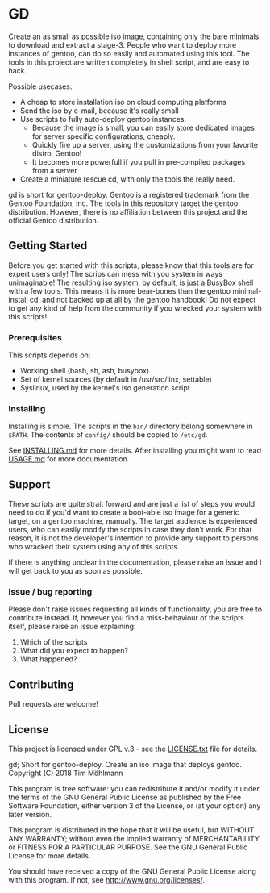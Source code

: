 # GD

Create an as small as possible iso image, containing only the bare minimals to download and extract a stage-3. People who want to deploy more instances of gentoo, can do so easily and automated using this tool. The tools in this project are written completely in shell script, and are easy to hack.

Possible usecases:
* A cheap to store installation iso on cloud computing platforms
* Send the iso by e-mail, because it's really small
* Use scripts to fully auto-deploy gentoo instances.
   * Because the image is small, you can easily store dedicated images for server specific configurations, cheaply.
   * Quickly fire up a server, using the customizations from your favorite distro, Gentoo!
   * It becomes more powerfull if you pull in pre-compiled packages from a server
* Create a miniature rescue cd, with only the tools the really need.

gd is short for gentoo-deploy. Gentoo is a registered trademark from the Gentoo Foundation, Inc. The tools in this repository target the gentoo distribution. However, there is no affiliation between this project and the official Gentoo distribution.

## Getting Started

Before you get started with this scripts, please know that this tools are for expert users only! The scrips can mess with you system in ways unimaginable! The resulting iso system, by default, is just a BusyBox shell with a few tools. This means it is more bear-bones than the gentoo minimal-install cd, and not backed up at all by the gentoo handbook! Do not expect to get any kind of help from the community if you wrecked your system with this scripts!

### Prerequisites

This scripts depends on:
* Working shell (bash, sh, ash, busybox)
* Set of kernel sources (by default in /usr/src/linx, settable)
* Syslinux, used by the kernel's iso generation script

### Installing

Installing is simple. The scripts in the `bin/` directory belong somewhere in `$PATH`. The contents of `config/` should be copied to `/etc/gd`.

See [INSTALLING.md](INSTALLING.md) for more details. After installing you might want to read [USAGE.md](USAGE.md) for more documentation.

## Support

These scripts are quite strait forward and are just a list of steps you would need to do if you'd want to create a boot-able iso image for a generic target, on a gentoo machine, manually. The target audience is experienced users, who can easily modify the scripts in case they don't work. For that reason, it is not the developer's intention to provide any support to persons who wracked their system using any of this scripts.

If there is anything unclear in the documentation, please raise an issue and I will get back to you as soon as possible.

### Issue / bug reporting

Please don't raise issues requesting all kinds of functionality, you are free to contribute instead. If, however you find a miss-behaviour of the scripts itself, please raise an issue explaining:
 1. Which of the scripts
 2. What did you expect to happen?
 3. What happened?

## Contributing

Pull requests are welcome!

## License

This project is licensed under GPL v.3 - see the [LICENSE.txt](LICENSE.txt) file for details.

gd; Short for gentoo-deploy. Create an iso image that deploys gentoo.
Copyright (C) 2018  Tim Möhlmann

This program is free software: you can redistribute it and/or modify
it under the terms of the GNU General Public License as published by
the Free Software Foundation, either version 3 of the License, or
(at your option) any later version.

This program is distributed in the hope that it will be useful,
but WITHOUT ANY WARRANTY; without even the implied warranty of
MERCHANTABILITY or FITNESS FOR A PARTICULAR PURPOSE.  See the
GNU General Public License for more details.

You should have received a copy of the GNU General Public License
along with this program.  If not, see <http://www.gnu.org/licenses/>.
